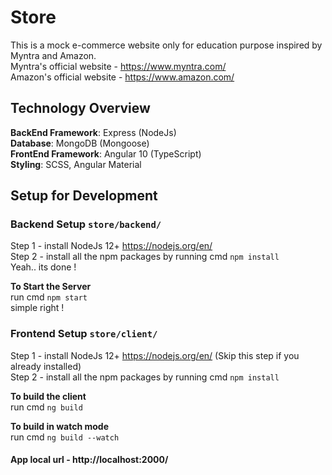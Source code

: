 # Store
This is a mock e-commerce website only for education purpose inspired by Myntra and Amazon.  
Myntra's official website - https://www.myntra.com/  
Amazon's official website - https://www.amazon.com/

## Technology Overview

**BackEnd Framework**: Express (NodeJs)  
**Database**: MongoDB (Mongoose)  
**FrontEnd Framework**: Angular 10 (TypeScript)  
**Styling**: SCSS, Angular Material  
  
## Setup for Development

### Backend Setup `store/backend/`
Step 1 - install NodeJs 12+
https://nodejs.org/en/   
Step 2 - install all the npm packages by running cmd `npm install`  
Yeah.. its done !  
  
**To Start the Server**  
run cmd `npm start`  
simple right !

### Frontend Setup `store/client/`  
Step 1 -  install NodeJs 12+
https://nodejs.org/en/ (Skip this step if you already installed)  
Step 2 - install all the npm packages by running cmd `npm install`  
  
**To build the client**  
run cmd `ng build`  
  
**To build in watch mode**    
run cmd `ng build --watch`

#### App local url - http://localhost:2000/

